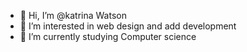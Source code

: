 - 👋 Hi, I’m @katrina Watson
- 👀 I’m interested in web design and add development 
- 🌱 I’m currently studying Computer science

<!---
katrinax2/katrinax2 is a ✨ special ✨ repository because its `README.md` (this file) appears on your GitHub profile.
You can click the Preview link to take a look at your changes.
--->
